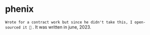 # phenix

``` Wrote for a contract work but since he didn't take this, I open-sourced it 🤔 ```
. It was written in june, 2023.
